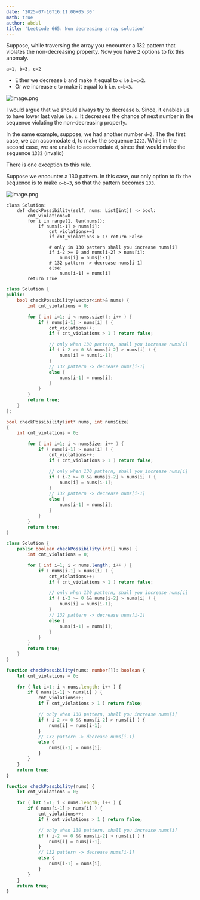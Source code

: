 ```yaml
---
date: '2025-07-16T16:11:00+05:30'
math: true
author: abdul
title: 'Leetcode 665: Non decreasing array solution'
---
```


Suppose, while traversing the array you encounter a 132 pattern that violates the non-decreasing property. Now you have 2 options to fix this anomaly.

`a=1, b=3, c=2`

- Either we decrease `b` and make it equal to `c` i.e.`b=c=2`.
- Or we increase `c` to make it equal to `b` i.e. `c=b=3`.

![image.png](https://assets.leetcode.com/users/images/ef560ef1-6b1c-4c8d-a835-d972664a8e2d_1751569584.9842699.png)


I would argue that we should always try to decrease `b`. Since, it enables us to have lower last value i.e. `c`. It decreases the chance of next number in the sequence violating the non-decreasing property.

In the same example, suppose, we had another number `d=2`. The the first case, we can accomodate `d`, to make the sequence `1222`. While in the second case, we are unable to accomodate `d`, since that would make the sequence `1332` (invalid)

There is one exception to this rule.

Suppose we encounter a 130 pattern. In this case, our only option to fix the sequence is to make `c=b=3`, so that the pattern becomes `133`.

![image.png](https://assets.leetcode.com/users/images/b13a853c-d7b9-4cde-818a-8efeaab4cc75_1751569884.1041381.png)


```python3 []
class Solution:
    def checkPossibility(self, nums: List[int]) -> bool:
        cnt_violations=0        
        for i in range(1, len(nums)):                       
            if nums[i-1] > nums[i]:
                cnt_violations+=1
                if cnt_violations > 1: return False
                
                # only in 130 pattern shall you increase nums[i]
                if i-2 >= 0 and nums[i-2] > nums[i]:
                    nums[i] = nums[i-1]
                # 132 pattern -> decrease nums[i-1]
                else:
                    nums[i-1] = nums[i]                   
        return True
```

```C++ []
class Solution {
public:
    bool checkPossibility(vector<int>& nums) {
        int cnt_violations = 0;

        for ( int i=1; i < nums.size(); i++ ) {
            if ( nums[i-1] > nums[i] ) {
                cnt_violations++;
                if ( cnt_violations > 1 ) return false;

                // only when 130 pattern, shall you increase nums[i]
                if ( i-2 >= 0 && nums[i-2] > nums[i] ) {
                    nums[i] = nums[i-1];
                }
                // 132 pattern -> decrease nums[i-1]
                else {
                    nums[i-1] = nums[i];
                }
            }
        }
        return true;
    }
};
```

```C []
bool checkPossibility(int* nums, int numsSize) 
{
    int cnt_violations = 0;

        for ( int i=1; i < numsSize; i++ ) {
            if ( nums[i-1] > nums[i] ) {
                cnt_violations++;
                if ( cnt_violations > 1 ) return false;

                // only when 130 pattern, shall you increase nums[i]
                if ( i-2 >= 0 && nums[i-2] > nums[i] ) {
                    nums[i] = nums[i-1];
                }
                // 132 pattern -> decrease nums[i-1]
                else {
                    nums[i-1] = nums[i];
                }
            }
        }
        return true;
}
```

```java []
class Solution {
    public boolean checkPossibility(int[] nums) {
        int cnt_violations = 0;

        for ( int i=1; i < nums.length; i++ ) {
            if ( nums[i-1] > nums[i] ) {
                cnt_violations++;
                if ( cnt_violations > 1 ) return false;

                // only when 130 pattern, shall you increase nums[i]
                if ( i-2 >= 0 && nums[i-2] > nums[i] ) {
                    nums[i] = nums[i-1];
                }
                // 132 pattern -> decrease nums[i-1]
                else {
                    nums[i-1] = nums[i];
                }
            }
        }
        return true;
    }
}
```

```typescript []
function checkPossibility(nums: number[]): boolean {
    let cnt_violations = 0;

    for ( let i=1; i < nums.length; i++ ) {
        if ( nums[i-1] > nums[i] ) {
            cnt_violations++;
            if ( cnt_violations > 1 ) return false;

            // only when 130 pattern, shall you increase nums[i]
            if ( i-2 >= 0 && nums[i-2] > nums[i] ) {
                nums[i] = nums[i-1];
            }
            // 132 pattern -> decrease nums[i-1]
            else {
                nums[i-1] = nums[i];
            }
        }
    }
    return true;
}
```


```javascript []
function checkPossibility(nums) {
    let cnt_violations = 0;

    for ( let i=1; i < nums.length; i++ ) {
        if ( nums[i-1] > nums[i] ) {
            cnt_violations++;
            if ( cnt_violations > 1 ) return false;

            // only when 130 pattern, shall you increase nums[i]
            if ( i-2 >= 0 && nums[i-2] > nums[i] ) {
                nums[i] = nums[i-1];
            }
            // 132 pattern -> decrease nums[i-1]
            else {
                nums[i-1] = nums[i];
            }
        }
    }
    return true;
}
```


